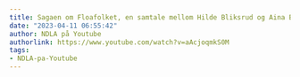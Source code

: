 ```yaml
---
title: Sagaen om Floafolket, en samtale mellom Hilde Bliksrud og Aina Basso
date: "2023-04-11 06:55:42"
author: NDLA på Youtube
authorlink: https://www.youtube.com/watch?v=aAcjoqmkS0M
tags:
- NDLA-pa-Youtube
---
```

